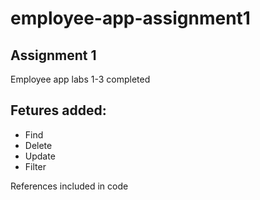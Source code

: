 # employee-app-assignment1
## Assignment 1

Employee app labs 1-3 completed

## Fetures added:
- Find
- Delete
- Update
- Filter

References included in code
